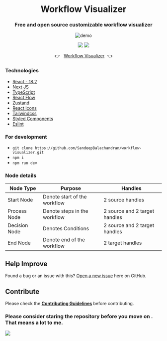 <div align="center">
<h1>Workflow Visualizer</h1>

### Free and open source customizable workflow visualizer

<img src="https://github.com/SandeepBalachandran/workflow-visualizer/blob/master/public/demo.gif?raw=true" alt="demo" border="0">

[![](https://img.shields.io/github/stars/SandeepBalachandran/workflow-visualizer?style=for-the-badge)](#stars)
[![](https://img.shields.io/github/forks/SandeepBalachandran/workflow-visualizer?style=for-the-badge)](#forks)

👉 &nbsp;&nbsp;[Workflow Visualizer](https://workflow-visualizer.vercel.app/)&nbsp;&nbsp;👈

</div>

### Technologies

- [React - 18.2](https://reactjs.org/)
- [Next JS](https://nextjs.org/)
- [TypeScript](https://www.typescriptlang.org/)
- [React Flow](https://reactflow.dev/)
- [Zustand](https://github.com/pmndrs/zustand)
- [React Icons](https://react-icons.github.io/react-icons/)
- [Tailwindcss](https://tailwindcss.com/)
- [Styled Components](https://styled-components.com/)
- [Eslint](https://eslint.org/)

### For development

- `git clone https://github.com/SandeepBalachandran/workflow-visualizer.git`
- `npm i`
- `npm run dev`

### Node details

| Node Type     | Purpose                      | Handles                       |
| ------------- | ---------------------------- | ----------------------------- |
| Start Node    | Denote start of the workflow | 2 source handles              |
| Process Node  | Denote steps in the workflow | 2 source and 2 target handles |
| Decision Node | Denotes Conditions           | 2 source and 2 target handles |
| End Node      | Denote end of the workflow   | 2 target handles              |

## Help Improve

Found a bug or an issue with this? [Open a new issue](https://github.com/SandeepBalachandran/workflow-visualizer/issues) here on GitHub.

## Contribute

Please check the [**Contributing Guidelines**](https://github.com/SandeepBalachandran/workflow-visualizer/blob/master/CONTRIBUTING.md) before contributing.

### Please consider staring the repository before you move on . That means a lot to me.

![](https://visitor-badge.glitch.me/badge?page_id=workflow-visualizer)
